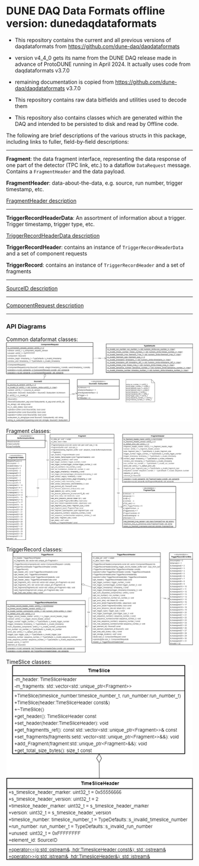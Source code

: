 # DUNE DAQ Data Formats offline version:  dunedaqdataformats

- This repository contains the current and all previous versions of daqdataformats from https://github.com/dune-daq/daqdataformats

- version v4_4_0 gets its name from the DUNE DAQ release made in advance of ProtoDUNE running in April 2024.  It actually uses code from daqdataformats v3.7.0

- remaining documentation is copied from https://github.com/dune-daq/daqdataformats v3.7.0

- This repository contains raw data bitfields and utilities used to decode them
- This repository also contains classes which are generated within the DAQ and intended to be persisted to disk and read by Offline code.

The following are brief descriptions of the various structs in this package, including links to fuller, field-by-field descriptions:

----------

**Fragment**: the data fragment interface, representing the data response of one part of the detector (TPC link, etc.) to a dataflow `DataRequest` message. Contains a `FragmentHeader` and the data payload.

**FragmentHeader**: data-about-the-data, e.g. source, run number, trigger timestamp, etc.

[FragmentHeader description](FragmentHeaderV4.md)

---------------

**TriggerRecordHeaderData**: An assortment of information about a trigger. Trigger timestamp, trigger type, etc.

[TriggerRecordHeaderData description](TriggerRecordHeaderDataV3.md)

**TriggerRecordHeader**: contains an instance of `TriggerRecordHeaderData` and a set of component requests

**TriggerRecord**: contains an instance of `TriggerRecordHeader` and a set of fragments

---------------

[SourceID description](SourceIDV2.md)

---------------

[ComponentRequest description](ComponentRequestV2.md)

--------------


### API Diagrams

Common dataformat classes:
![Class Diagrams](https://github.com/DUNE-DAQ/daqdataformats/raw/develop/docs/daqdataformats-common.png)

Fragment classes:
![Class Diagrams](https://github.com/DUNE-DAQ/daqdataformats/raw/develop/docs/daqdataformats-fragment.png)

TriggerRecord classes:
![Class Diagrams](https://github.com/DUNE-DAQ/daqdataformats/raw/develop/docs/daqdataformats-record.png)

TimeSlice classes:
![Class Diagrams](https://github.com/DUNE-DAQ/daqdataformats/raw/develop/docs/daqdataformats-slice.png)